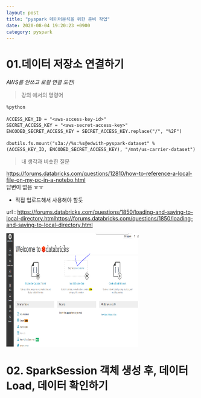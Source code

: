 ```yaml
---
layout: post
title: "pyspark 데이터분석을 위한 준비 작업"
date: 2020-08-04 19:20:23 +0900
category: pyspark
---
```


# 01.데이터 저장소 연결하기

*AWS를 안쓰고 로컬 연결 도전!* <br>

> 강의 에서의 명령어 

```
%python

ACCESS_KEY_ID = "<aws-access-key-id>"
SECRET_ACCESS_KEY = "<aws-secret-access-key>"
ENCODED_SECRET_ACCESS_KEY = SECRET_ACCESS_KEY.replace("/", "%2F")

dbutils.fs.mount("s3a://%s:%s@edwith-pyspark-dataset" % (ACCESS_KEY_ID, ENCODED_SECRET_ACCESS_KEY), "/mnt/us-carrier-dataset")
```

> 내 생각과 비슷한 질문 

https://forums.databricks.com/questions/12810/how-to-reference-a-local-file-on-my-pc-in-a-notebo.html <br>
답변이 없음 ㅠㅠ <br>

- 직접 업로드해서 사용해야 할듯 <br>

url : https://forums.databricks.com/questions/1850/loading-and-saving-to-local-directory.htmlhttps://forums.databricks.com/questions/1850/loading-and-saving-to-local-directory.html <br>

<img src="/img/pyspark/mount01.PNG" width="350px" height="300px"></img> <br>


# 02. SparkSession 객체 생성 후, 데이터 Load, 데이터 확인하기

